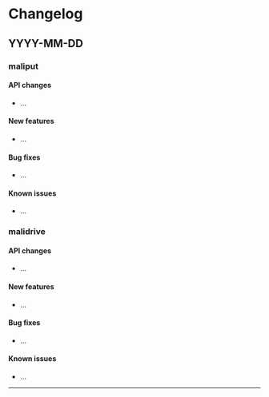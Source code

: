 # Changelog

## YYYY-MM-DD

### maliput

#### API changes

- ...

#### New features

- ...

#### Bug fixes

- ...

#### Known issues

- ...

### malidrive

#### API changes

- ...

#### New features

- ...

#### Bug fixes

- ...

#### Known issues

- ...

-----------------------
